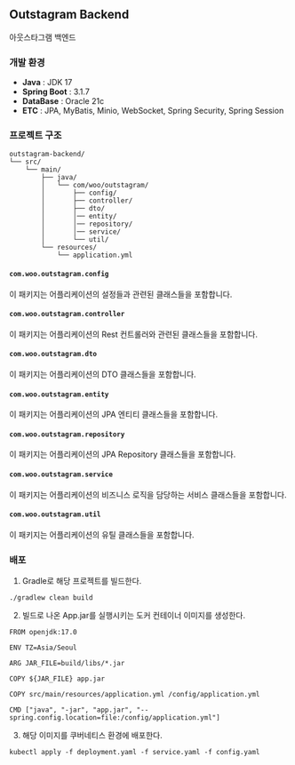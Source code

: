 ## Outstagram Backend
아웃스타그램 백엔드

### 개발 환경
- **Java** : JDK 17
- **Spring Boot** : 3.1.7
- **DataBase** : Oracle 21c
- **ETC** : JPA, MyBatis, Minio, WebSocket, Spring Security, Spring Session

### 프로젝트 구조
```
outstagram-backend/
└── src/
    └── main/
        ├── java/
        │   └── com/woo/outstagram/
        │       ├── config/
        │       ├── controller/
        │       ├── dto/
        │       │── entity/
        │       │── repository/
        │       │── service/
        │       └── util/
        └── resources/
            └── application.yml
```

#### `com.woo.outstagram.config`
이 패키지는 어플리케이션의 설정들과 관련된 클래스들을 포함합니다.

#### `com.woo.outstagram.controller`
이 패키지는 어플리케이션의 Rest 컨트롤러와 관련된 클래스들을 포함합니다.

#### `com.woo.outstagram.dto`
이 패키지는 어플리케이션의 DTO 클래스들을 포함합니다.

#### `com.woo.outstagram.entity`
이 패키지는 어플리케이션의 JPA 엔티티 클래스들을 포함합니다.

#### `com.woo.outstagram.repository`
이 패키지는 어플리케이션의 JPA Repository 클래스들을 포함합니다.

#### `com.woo.outstagram.service`
이 패키지는 어플리케이션의 비즈니스 로직을 담당하는 서비스 클래스들을 포함합니다.

#### `com.woo.outstagram.util`
이 패키지는 어플리케이션의 유틸 클래스들을 포함합니다.


### 배포
1. Gradle로 해당 프로젝트를 빌드한다.
```
./gradlew clean build
```
2. 빌드로 나온 App.jar를 실행시키는 도커 컨테이너 이미지를 생성한다.
```
FROM openjdk:17.0

ENV TZ=Asia/Seoul

ARG JAR_FILE=build/libs/*.jar

COPY ${JAR_FILE} app.jar

COPY src/main/resources/application.yml /config/application.yml

CMD ["java", "-jar", "app.jar", "--spring.config.location=file:/config/application.yml"]
```
3. 해당 이미지를 쿠버네티스 환경에 배포한다.
```
kubectl apply -f deployment.yaml -f service.yaml -f config.yaml
```

